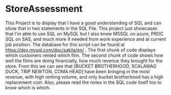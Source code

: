 # StoreAssessment
This Project is to display that I have a good understanding of SQL and can show that in  two statements in the SQL File.
This project just showcases that I'm able to use SQL on MySQL but I also know MSSQL on azure, PROC SQL on SAS, and much more if needed from work experience and at current job position.
The database for this script can be found at https://dev.mysql.com/doc/sakila/en/ .
The first chunk of code displays which customers rented which film.
The second chunk of code shows how well the films are doing financially, how much revenue they brought for the store.
From this we can see that [BUCKET BROTHERHOOD, SCALAWAG DUCK, TRIP NEWTON, COMA HEAD] have been bringing in the most revenue, with high renting volume, and only bucket brotherhood has a high replacement cost.
Also, please read the notes in the SQL code itself too to know which is which.
